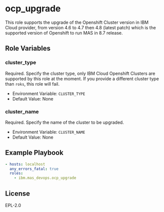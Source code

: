 ocp_upgrade
=============

This role supports the upgrade of the Openshift Cluster version in IBM Cloud provider, from version 4.6 to 4.7 then 4.8 (latest patch) which is the supported version of Openshift to run MAS in 8.7 release.

Role Variables
--------------

### cluster_type
Required.  Specify the cluster type, only IBM Cloud Openshift Clusters are supported by this role at the moment. If you provide a different cluster type than `roks`, this role will fail.

- Environment Variable: `CLUSTER_TYPE`
- Default Value: None

### cluster_name
Required.  Specify the name of the cluster to be upgraded.

- Environment Variable: `CLUSTER_NAME`
- Default Value: None

Example Playbook
----------------

```yaml
- hosts: localhost
  any_errors_fatal: true
  roles:
    - ibm.mas_devops.ocp_upgrade
```

License
-------

EPL-2.0
